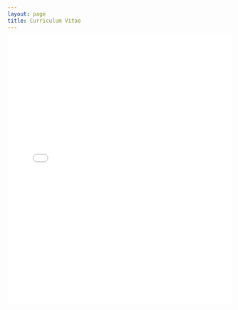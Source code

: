 ```yaml
---
layout: page 
title: Curriculum Vitae
---
```

<embed src="{{ site.baseurl }}/assets/docs/CV__Jaime_Polanco.pdf" type="application/pdf" width="100%" height="600px" />
